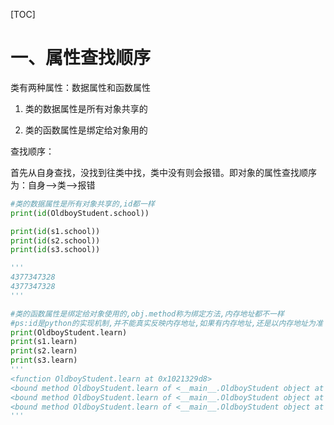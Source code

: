 [TOC]

# 一、属性查找顺序

类有两种属性：数据属性和函数属性

1. 类的数据属性是所有对象共享的

2. 类的函数属性是绑定给对象用的

查找顺序：

首先从自身查找，没找到往类中找，类中没有则会报错。即对象的属性查找顺序为：自身-->类-->报错

```python
#类的数据属性是所有对象共享的,id都一样
print(id(OldboyStudent.school))

print(id(s1.school))
print(id(s2.school))
print(id(s3.school))

'''
4377347328
4377347328
'''

#类的函数属性是绑定给对象使用的,obj.method称为绑定方法,内存地址都不一样
#ps:id是python的实现机制,并不能真实反映内存地址,如果有内存地址,还是以内存地址为准
print(OldboyStudent.learn)
print(s1.learn)
print(s2.learn)
print(s3.learn)
'''
<function OldboyStudent.learn at 0x1021329d8>
<bound method OldboyStudent.learn of <__main__.OldboyStudent object at 0x1021466d8>>
<bound method OldboyStudent.learn of <__main__.OldboyStudent object at 0x102146710>>
<bound method OldboyStudent.learn of <__main__.OldboyStudent object at 0x102146748>>
'''
```

